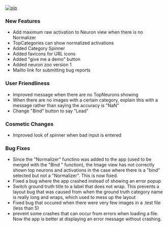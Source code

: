 [![pip](https://img.shields.io/badge/compatible%20pip%20version-0.13.0-00bbe2?logo=pypi&logoColor=f5c39e)](https://pypi.org/project/deephys/0.13.0)


### New Features
- Add maximum raw activation to Neuron view when there is no Normalizer
- TopCategories can show normalized activations
- Added Category Spinner
- Added favicons for URL icons
- Added "give me a demo" button
- Added neuron zoo version 1
- Mailto link for submitting bug reports




### User Friendliness
- Improved message when there are no TopNeurons showing
- When there are no images with a certain category, explain this with a message rather than saying the accuracy is "NaN"
- Change "Bind" button to say "Lead"




### Cosmetic Changes
- Improved look of spinner when bad input is entered


### Bug Fixes
- Since the "Normalizer" functino was added to the app (used to be merged with the "Bind " function), the Image view has not correctly shown top neurons and activations in the case where there is a "bind" selected but not a "Normalizer". This is now fixed.
- Fixed a bug where the app crashed instead of showing an error popup
- Switch ground truth title to a label that does not wrap. This prevents a layout bug that was caused from when the ground truth category name is really long and wraps, which used to mess up the layout
- Fixed bug that occured when there were very few images in a .test file (less than 5)
- prevent some crashes that can occur from errors when loading a file. Now the app is better at displaying an error message without crashing.







